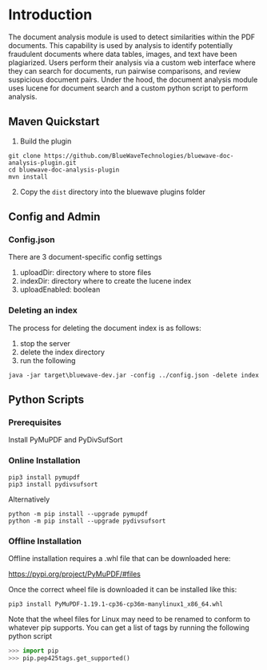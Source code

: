 # Introduction

The document analysis module is used to detect similarities within the PDF documents. This capability is used by analysis to identify potentially fraudulent documents where data tables, images, and text have been plagiarized. Users perform their analysis via a custom web interface where they can search for documents, run pairwise comparisons, and review suspicious document pairs. Under the hood, the document analysis module uses lucene for document search and a custom python script to perform analysis. 

## Maven Quickstart
1. Build the plugin
```console
git clone https://github.com/BlueWaveTechnologies/bluewave-doc-analysis-plugin.git
cd bluewave-doc-analysis-plugin
mvn install
```
2. Copy the `dist` directory into the bluewave plugins folder



## Config and Admin

### Config.json

There are 3 document-specific config settings 
1. uploadDir: directory where to store files
1. indexDir: directory where to create the lucene index
1. uploadEnabled: boolean

### Deleting an index

The process for deleting the document index is as follows:
1. stop the server
1. delete the index directory
1. run the following

```console
java -jar target\bluewave-dev.jar -config ../config.json -delete index
```


## Python Scripts

### Prerequisites
Install PyMuPDF and PyDivSufSort

### Online Installation
```
pip3 install pymupdf
pip3 install pydivsufsort
```
Alternatively
```
python -m pip install --upgrade pymupdf
python -m pip install --upgrade pydivsufsort
```

### Offline Installation
Offline installation requires a .whl file that can be downloaded here:

https://pypi.org/project/PyMuPDF/#files

Once the correct wheel file is downloaded it can be installed like this:
```
pip3 install PyMuPDF-1.19.1-cp36-cp36m-manylinux1_x86_64.whl
```
Note that the wheel files for Linux may need to be renamed to conform to whatever pip supports. You can get a list of tags by running the following python script
```python
>>> import pip
>>> pip.pep425tags.get_supported()
```

